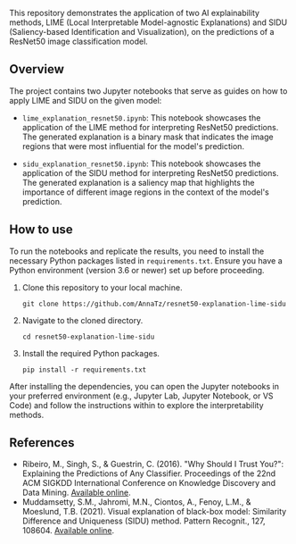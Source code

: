
This repository demonstrates the application of two AI explainability methods, LIME (Local Interpretable Model-agnostic Explanations) and SIDU (Saliency-based Identification and Visualization), on the predictions of a ResNet50 image classification model.

## Overview
The project contains two Jupyter notebooks that serve as guides on how to apply LIME and SIDU on the given model:

- `lime_explanation_resnet50.ipynb`: This notebook showcases the application of the LIME method for interpreting ResNet50 predictions. The generated explanation is a binary mask that indicates the image regions that were most influential for the model's prediction.

- `sidu_explanation_resnet50.ipynb`: This notebook showcases the application of the SIDU method for interpreting ResNet50 predictions. The generated explanation is a saliency map that highlights the importance of different image regions in the context of the model's prediction.

## How to use
To run the notebooks and replicate the results, you need to install the necessary Python packages listed in `requirements.txt`. Ensure you have a Python environment (version 3.6 or newer) set up before proceeding.
1. Clone this repository to your local machine.
    ```
    git clone https://github.com/AnnaTz/resnet50-explanation-lime-sidu
    ```
2. Navigate to the cloned directory.
    ```
    cd resnet50-explanation-lime-sidu
    ```
3. Install the required Python packages.
    ```
    pip install -r requirements.txt
    ```
After installing the dependencies, you can open the Jupyter notebooks in your preferred environment (e.g., Jupyter Lab, Jupyter Notebook, or VS Code) and follow the instructions within to explore the interpretability methods.

## References
- Ribeiro, M., Singh, S., & Guestrin, C. (2016). "Why Should I Trust You?": Explaining the Predictions of Any Classifier. Proceedings of the 22nd ACM SIGKDD International Conference on Knowledge Discovery and Data Mining. [Available online](https://arxiv.org/abs/1602.04938).
- Muddamsetty, S.M., Jahromi, M.N., Ciontos, A., Fenoy, L.M., & Moeslund, T.B. (2021). Visual explanation of black-box model: Similarity Difference and Uniqueness (SIDU) method. Pattern Recognit., 127, 108604. [Available online](https://arxiv.org/abs/2101.10710).
